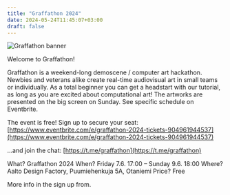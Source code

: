 ```yaml
---
title: "Graffathon 2024"
date: 2024-05-24T11:45:07+03:00
draft: false
---
```


![Graffathon banner](/images/graffathon-2024.jpg)

Welcome to Graffathon! 

Graffathon is a weekend-long demoscene / computer art hackathon. Newbies and veterans alike create real-time audiovisual art in small teams or individually. As a total beginner you can get a headstart with our tutorial, as long as you are excited about computational art! The artworks are presented on the big screen on Sunday. See specific schedule on Eventbrite.

The event is free! Sign up to secure your seat: [https://www.eventbrite.com/e/graffathon-2024-tickets-904961944537](https://www.eventbrite.com/e/graffathon-2024-tickets-904961944537)

…and join the chat:
[https://t.me/graffathon](https://t.me/graffathon)


What? Graffathon 2024
When? Friday 7.6. 17:00 – Sunday 9.6. 18:00
Where? Aalto Design Factory, Puumiehenkuja 5A, Otaniemi
Price? Free 

More info in the sign up from.
